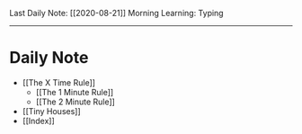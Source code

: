 Last Daily Note: [[2020-08-21]]
Morning Learning: Typing

---
# Daily Note
+ [[The X Time Rule]]
	+ [[The 1 Minute Rule]]
	+ [[The 2 Minute Rule]]
+ [[Tiny Houses]]
+ [[Index]]
	
